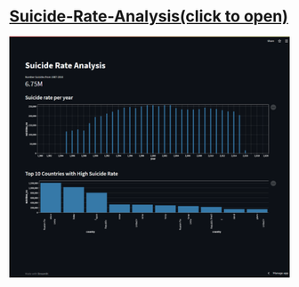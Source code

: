 # <a href='https://share.streamlit.io/zain-18/suicide-rate-analysis/main/app.py'>Suicide-Rate-Analysis(click to open)</a>
<img src='https://github.com/zain-18/Suicide-Rate-Analysis/blob/main/ui.png'/>
